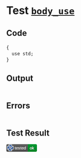 # Test [`body_use`](/doc/tests/statement_usage.md#L592)

## Code

```µcad
{
  use std;
}

```

## Output

```,plain
```

## Errors

```,plain
```

## Test Result

![OK](/doc/tests/.test/body_use.png)
